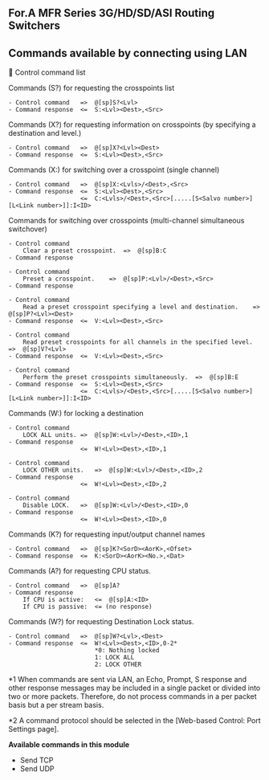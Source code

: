 ## For.A MFR Series 3G/HD/SD/ASI Routing Switchers

## Commands available by connecting using LAN

 Control command list
 
Commands (S?) for requesting the crosspoints list

    - Control command   =>  @[sp]S?<Lvl>
    - Command response  <=  S:<Lvl><Dest>,<Src>
 
Commands (X?) for requesting information on crosspoints (by specifying a destination and level.)

    - Control command   =>  @[sp]X?<Lvl><Dest>
    - Command response  <=  S:<Lvl><Dest>,<Src>

Commands (X:) for switching over a crosspoint (single channel)

    - Control command   =>  @[sp]X:<Lvls>/<Dest>,<Src>
    - Command response  <=  S:<Lvl><Dest>,<Src>
                        <=  C:<Lvls>/<Dest>,<Src>[.....[S<Salvo number>][L<Link number>]]:I<ID>

 Commands for switching over crosspoints (multi-channel simultaneous switchover)

    - Control command 
        Clear a preset crosspoint.  =>  @[sp]B:C        
    - Command response

    - Control command 
        Preset a crosspoint.    =>  @[sp]P:<Lvl>/<Dest>,<Src>     
    - Command response
 
    - Control command 
        Read a preset crosspoint specifying a level and destination.    =>  @[sp]P?<Lvl><Dest>    
    - Command response  <=  V:<Lvl><Dest>,<Src>

    - Control command 
        Read preset crosspoints for all channels in the specified level.    =>  @[sp]V?<Lvl>    
    - Command response  <=  V:<Lvl><Dest>,<Src>

    - Control command 
        Perform the preset crosspoints simultaneously.  =>  @[sp]B:E 
    - Command response  <=  S:<Lvl><Dest>,<Src>
                        <=  C:<Lvls>/<Dest>,<Src>[.....[S<Salvo number>][L<Link number>]]:I<ID>

Commands (W:) for locking a destination

    - Control command 
        LOCK ALL units. =>  @[sp]W:<Lvl>/<Dest>,<ID>,1
    - Command response
                        <=  W!<Lvl><Dest>,<ID>,1
    
    - Control command 
        LOCK OTHER units.   =>  @[sp]W:<Lvl>/<Dest>,<ID>,2
    - Command response
                        <=  W!<Lvl><Dest>,<ID>,2

    - Control command 
        Disable LOCK.   =>  @[sp]W:<Lvl>/<Dest>,<ID>,0
    - Command response
                        <=  W!<Lvl><Dest>,<ID>,0

Commands (K?) for requesting input/output channel names

    - Control command   =>  @[sp]K?<SorD><AorK>,<Ofset>
    - Command response  <=  K:<SorD><AorK><No.>,<Dat>
 
Commands (A?) for requesting CPU status.

    - Control command   =>  @[sp]A?
    - Command response  
        If CPU is active:   <=  @[sp]A:<ID>
        If CPU is passive:  <= (no response) 
 
Commands (W?) for requesting Destination Lock status.

    - Control command   =>  @[sp]W?<Lvl>,<Dest>
    - Command response  <=  W!<Lvl><Dest>,<ID>,0-2* 
                            *0: Nothing locked
                            1: LOCK ALL
                            2: LOCK OTHER
 
 
*1 When commands are sent via LAN, an Echo, Prompt, S response and other response messages may be included in a single packet or divided into two or more packets. Therefore, do not process commands in a per packet basis but a per stream basis.

*2 A command protocol should be selected in the [Web-based Control: Port Settings page]. 
 
**Available commands in this module**

* Send TCP
* Send UDP